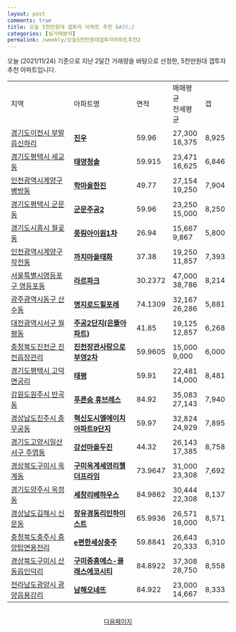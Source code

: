 ```yaml
---
layout: post
comments: true
title: 오늘 5천만원대 갭투자 아파트 추천 &#35;2
categories: [실거래분석]
permalink: /weekly/오늘5천만원대갭투자아파트추천2
---
```


오늘 (2021/11/24) 기준으로 지난 2달간 거래량을 바탕으로 선정한,
5천만원대 갭투자 추천 아파트입니다.

<table class="sortable">
  <tr>
    <td>지역</td>
    <td>아파트명</td>
    <td>면적</td>
    <td>매매평균<br>전세평균</td>
    <td>갭</td>
  </tr>

  <tr class="item">
    <td><a href="/apt/경기도이천시부발읍신하리">경기도이천시 부발읍신하리</a></td>
    <td style="font-weight: bold;"><a href="/apt/경기도이천시부발읍신하리진우">진우</a></td>
    <td>59.96</td>
    <td>27,300<br>18,375</td>
    <td>8,925</td>
  </tr>

  <tr class="item">
    <td><a href="/apt/경기도평택시세교동">경기도평택시 세교동</a></td>
    <td style="font-weight: bold;"><a href="/apt/경기도평택시세교동태영청솔">태영청솔</a></td>
    <td>59.915</td>
    <td>23,471<br>16,625</td>
    <td>6,846</td>
  </tr>

  <tr class="item">
    <td><a href="/apt/인천광역시계양구병방동">인천광역시계양구 병방동</a></td>
    <td style="font-weight: bold;"><a href="/apt/인천광역시계양구병방동학마을한진">학마을한진</a></td>
    <td>49.77</td>
    <td>27,154<br>19,250</td>
    <td>7,904</td>
  </tr>

  <tr class="item">
    <td><a href="/apt/경기도평택시군문동">경기도평택시 군문동</a></td>
    <td style="font-weight: bold;"><a href="/apt/경기도평택시군문동군문주공2">군문주공2</a></td>
    <td>59.96</td>
    <td>23,250<br>15,000</td>
    <td>8,250</td>
  </tr>

  <tr class="item">
    <td><a href="/apt/경기도시흥시월곶동">경기도시흥시 월곶동</a></td>
    <td style="font-weight: bold;"><a href="/apt/경기도시흥시월곶동풍림아이원1차">풍림아이원1차</a></td>
    <td>26.94</td>
    <td>15,667<br>9,867</td>
    <td>5,800</td>
  </tr>

  <tr class="item">
    <td><a href="/apt/인천광역시계양구작전동">인천광역시계양구 작전동</a></td>
    <td style="font-weight: bold;"><a href="/apt/인천광역시계양구작전동까치마을태화">까치마을태화</a></td>
    <td>37.38</td>
    <td>19,250<br>11,857</td>
    <td>7,393</td>
  </tr>

  <tr class="item">
    <td><a href="/apt/서울특별시영등포구영등포동">서울특별시영등포구 영등포동</a></td>
    <td style="font-weight: bold;"><a href="/apt/서울특별시영등포구영등포동라르파크">라르파크</a></td>
    <td>30.2372</td>
    <td>47,000<br>38,786</td>
    <td>8,214</td>
  </tr>

  <tr class="item">
    <td><a href="/apt/광주광역시동구산수동">광주광역시동구 산수동</a></td>
    <td style="font-weight: bold;"><a href="/apt/광주광역시동구산수동명지로드힐포레">명지로드힐포레</a></td>
    <td>74.1309</td>
    <td>32,167<br>26,286</td>
    <td>5,881</td>
  </tr>

  <tr class="item">
    <td><a href="/apt/대전광역시서구월평동">대전광역시서구 월평동</a></td>
    <td style="font-weight: bold;"><a href="/apt/대전광역시서구월평동주공2단지(은뜰아파트)">주공2단지(은뜰아파트)</a></td>
    <td>41.85</td>
    <td>19,125<br>12,857</td>
    <td>6,268</td>
  </tr>

  <tr class="item">
    <td><a href="/apt/충청북도진천군진천읍장관리">충청북도진천군 진천읍장관리</a></td>
    <td style="font-weight: bold;"><a href="/apt/충청북도진천군진천읍장관리진천장관사랑으로부영2차">진천장관사랑으로부영2차</a></td>
    <td>59.9605</td>
    <td>15,000<br>9,000</td>
    <td>6,000</td>
  </tr>

  <tr class="item">
    <td><a href="/apt/경기도평택시고덕면궁리">경기도평택시 고덕면궁리</a></td>
    <td style="font-weight: bold;"><a href="/apt/경기도평택시고덕면궁리태평">태평</a></td>
    <td>59.91</td>
    <td>22,481<br>14,000</td>
    <td>8,481</td>
  </tr>

  <tr class="item">
    <td><a href="/apt/강원도원주시반곡동">강원도원주시 반곡동</a></td>
    <td style="font-weight: bold;"><a href="/apt/강원도원주시반곡동푸른숨휴브레스">푸른숨 휴브레스</a></td>
    <td>84.92</td>
    <td>35,083<br>27,143</td>
    <td>7,940</td>
  </tr>

  <tr class="item">
    <td><a href="/apt/경상남도진주시충무공동">경상남도진주시 충무공동</a></td>
    <td style="font-weight: bold;"><a href="/apt/경상남도진주시충무공동혁신도시엘에이치아파트9단지">혁신도시엘에이치아파트9단지</a></td>
    <td>59.97</td>
    <td>32,824<br>24,929</td>
    <td>7,895</td>
  </tr>

  <tr class="item">
    <td><a href="/apt/경기도고양시일산서구주엽동">경기도고양시일산서구 주엽동</a></td>
    <td style="font-weight: bold;"><a href="/apt/경기도고양시일산서구주엽동강선마을두진">강선마을두진</a></td>
    <td>44.32</td>
    <td>26,143<br>17,385</td>
    <td>8,758</td>
  </tr>

  <tr class="item">
    <td><a href="/apt/경상북도구미시옥계동">경상북도구미시 옥계동</a></td>
    <td style="font-weight: bold;"><a href="/apt/경상북도구미시옥계동구미옥계세영리첼더프라임">구미옥계세영리첼더프라임</a></td>
    <td>73.9647</td>
    <td>31,000<br>23,308</td>
    <td>7,692</td>
  </tr>

  <tr class="item">
    <td><a href="/apt/경기도양주시옥정동">경기도양주시 옥정동</a></td>
    <td style="font-weight: bold;"><a href="/apt/경기도양주시옥정동세창리베하우스">세창리베하우스</a></td>
    <td>84.9862</td>
    <td>30,444<br>22,308</td>
    <td>8,137</td>
  </tr>

  <tr class="item">
    <td><a href="/apt/경상남도김해시신문동">경상남도김해시 신문동</a></td>
    <td style="font-weight: bold;"><a href="/apt/경상남도김해시신문동장유경동리인하이스트">장유경동리인하이스트</a></td>
    <td>65.9936</td>
    <td>26,571<br>18,000</td>
    <td>8,571</td>
  </tr>

  <tr class="item">
    <td><a href="/apt/충청북도충주시중앙탑면용전리">충청북도충주시 중앙탑면용전리</a></td>
    <td style="font-weight: bold;"><a href="/apt/충청북도충주시중앙탑면용전리e편한세상충주">e편한세상충주</a></td>
    <td>59.8841</td>
    <td>26,643<br>20,333</td>
    <td>6,310</td>
  </tr>

  <tr class="item">
    <td><a href="/apt/경상북도구미시산동읍인덕리">경상북도구미시 산동읍인덕리</a></td>
    <td style="font-weight: bold;"><a href="/apt/경상북도구미시산동읍인덕리구미중흥에스-클래스에코시티">구미중흥에스-클래스에코시티</a></td>
    <td>84.8922</td>
    <td>37,308<br>28,750</td>
    <td>8,558</td>
  </tr>

  <tr class="item">
    <td><a href="/apt/전라남도광양시광양읍용강리">전라남도광양시 광양읍용강리</a></td>
    <td style="font-weight: bold;"><a href="/apt/전라남도광양시광양읍용강리남해오네뜨">남해오네뜨</a></td>
    <td>84.922</td>
    <td>23,000<br>14,667</td>
    <td>8,333</td>
  </tr>

  <tr>
      <script async src="https://pagead2.googlesyndication.com/pagead/js/adsbygoogle.js?client=ca-pub-3485438051770037"
          crossorigin="anonymous"></script>
      <ins class="adsbygoogle"
          style="display:block"
          data-ad-format="fluid"
          data-ad-layout-key="-fb+5w+4e-db+86"
          data-ad-client="ca-pub-3485438051770037"
          data-ad-slot="1827090281"></ins>
      <script>
          (adsbygoogle = window.adsbygoogle || []).push({});
      </script>
  </tr>

</table>
<br>
<center><a href="/weekly/오늘5천만원대갭투자아파트추천3">다음페이지</a></center>
<br><br>
